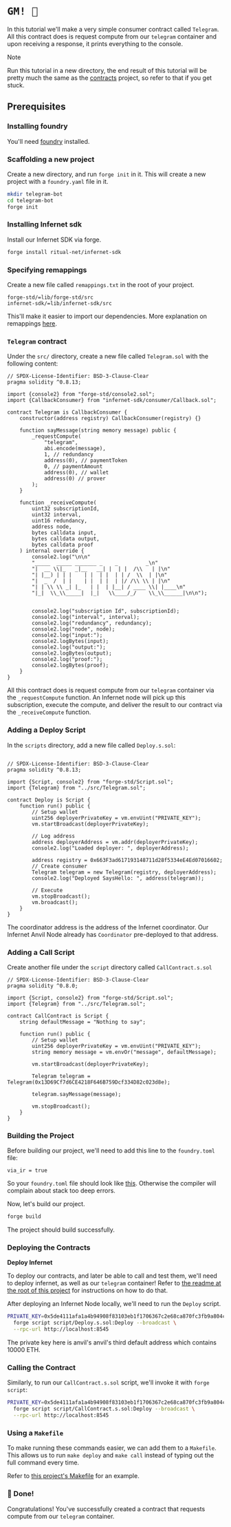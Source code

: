# `GM! 🤠`

In this tutorial we'll make a very simple consumer contract called `Telegram`.
All this contract does is request compute from our `telegram` container and
upon receiving a response, it prints everything to the console.

> [!NOTE]
> Run this tutorial in a new directory, the end result of this tutorial will
> be pretty much the same as the [contracts](.) project, so refer to that if
> you get stuck.

## Prerequisites

### Installing foundry

You'll need [foundry](https://book.getfoundry.sh/getting-started/installation) installed.

### Scaffolding a new project

Create a new directory, and run `forge init` in it. This will create a new
project with a `foundry.yaml` file in it.

```bash
mkdir telegram-bot
cd telegram-bot
forge init
```

### Installing Infernet sdk

Install our Infernet SDK via forge.

```bash
forge install ritual-net/infernet-sdk
```

### Specifying remappings

Create a new file called `remappings.txt` in the root of your project.

```
forge-std/=lib/forge-std/src
infernet-sdk/=lib/infernet-sdk/src
```

This'll make it easier to import our dependencies. More explanation on
remappings [here](https://book.getfoundry.sh/projects/dependencies?highlight=remappings#remapping-dependencies).

### `Telegram` contract

Under the `src/` directory, create a new file called `Telegram.sol` with the following content:

```solidity
// SPDX-License-Identifier: BSD-3-Clause-Clear
pragma solidity ^0.8.13;

import {console2} from "forge-std/console2.sol";
import {CallbackConsumer} from "infernet-sdk/consumer/Callback.sol";

contract Telegram is CallbackConsumer {
    constructor(address registry) CallbackConsumer(registry) {}

    function sayMessage(string memory message) public {
        _requestCompute(
            "telegram",
            abi.encode(message),
            1, // redundancy
            address(0), // paymentToken
            0, // paymentAmount
            address(0), // wallet
            address(0) // prover
        );
    }

    function _receiveCompute(
        uint32 subscriptionId,
        uint32 interval,
        uint16 redundancy,
        address node,
        bytes calldata input,
        bytes calldata output,
        bytes calldata proof
    ) internal override {
        console2.log("\n\n"
        "_____  _____ _______ _    _         _\n"
        "|  __ \\|_   _|__   __| |  | |  /\\   | |\n"
        "| |__) | | |    | |  | |  | | /  \\  | |\n"
        "|  _  /  | |    | |  | |  | |/ /\\ \\ | |\n"
        "| | \\ \\ _| |_   | |  | |__| / ____ \\| |____\n"
        "|_|  \\_\\_____|  |_|   \\____/_/    \\_\\______|\n\n");


        console2.log("subscription Id", subscriptionId);
        console2.log("interval", interval);
        console2.log("redundancy", redundancy);
        console2.log("node", node);
        console2.log("input:");
        console2.logBytes(input);
        console2.log("output:");
        console2.logBytes(output);
        console2.log("proof:");
        console2.logBytes(proof);
    }
}
```

All this contract does is request compute from our `telegram` container via the `_requestCompute` function.
An Infernet node will pick up this subscription, execute the compute, and deliver the result to our contract via
the `_receiveCompute` function.

### Adding a Deploy Script

In the `scripts` directory, add a new file called `Deploy.s.sol`:

```solidity

// SPDX-License-Identifier: BSD-3-Clause-Clear
pragma solidity ^0.8.13;

import {Script, console2} from "forge-std/Script.sol";
import {Telegram} from "../src/Telegram.sol";

contract Deploy is Script {
    function run() public {
        // Setup wallet
        uint256 deployerPrivateKey = vm.envUint("PRIVATE_KEY");
        vm.startBroadcast(deployerPrivateKey);

        // Log address
        address deployerAddress = vm.addr(deployerPrivateKey);
        console2.log("Loaded deployer: ", deployerAddress);

        address registry = 0x663F3ad617193148711d28f5334eE4Ed07016602;
        // Create consumer
        Telegram telegram = new Telegram(registry, deployerAddress);
        console2.log("Deployed SaysHello: ", address(telegram));

        // Execute
        vm.stopBroadcast();
        vm.broadcast();
    }
}

```

The coordinator address is the address of the Infernet coordinator. Our
Infernet Anvil Node already has `Coordinator` pre-deployed to that address.

### Adding a Call Script

Create another file under the `script` directory called `CallContract.s.sol`

```solidity
// SPDX-License-Identifier: BSD-3-Clause-Clear
pragma solidity ^0.8.0;

import {Script, console2} from "forge-std/Script.sol";
import {Telegram} from "../src/Telegram.sol";

contract CallContract is Script {
    string defaultMessage = "Nothing to say";

    function run() public {
        // Setup wallet
        uint256 deployerPrivateKey = vm.envUint("PRIVATE_KEY");
        string memory message = vm.envOr("message", defaultMessage);

        vm.startBroadcast(deployerPrivateKey);

        Telegram telegram = Telegram(0x13D69Cf7d6CE4218F646B759Dcf334D82c023d8e);

        telegram.sayMessage(message);

        vm.stopBroadcast();
    }
}
```

### Building the Project

Before building our project, we'll need to add this line to the `foundry.toml` file:

```
via_ir = true
```

So your `foundry.toml` file should look like [this](./foundry.toml). Otherwise the compiler will complain
about stack too deep errors.

Now, let's build our project.

```bash
forge build
```

The project should build successfully.

### Deploying the Contracts

**Deploy Infernet**

To deploy our contracts, and later be able to call and test them, we'll need to deploy infernet, as well as
our `telegram` container! Refer to [the readme at the root of this project](../../README.md) for instructions on how
to do that.

After deploying an Infernet Node locally, we'll need to run the `Deploy` script.

```bash
PRIVATE_KEY=0x5de4111afa1a4b94908f83103eb1f1706367c2e68ca870fc3fb9a804cdab365a \
  forge script script/Deploy.s.sol:Deploy --broadcast \
  --rpc-url http://localhost:8545
```

The private key here is anvil's anvil's third default address which contains 10000 ETH.

### Calling the Contract

Similarly, to run our `CallContract.s.sol` script, we'll invoke it with `forge script`:

```bash
PRIVATE_KEY=0x5de4111afa1a4b94908f83103eb1f1706367c2e68ca870fc3fb9a804cdab365a \
  forge script script/CallContract.s.sol:Deploy --broadcast \
  --rpc-url http://localhost:8545
```

### Using a `Makefile`

To make running these commands easier, we can add them to a `Makefile`. This allows
us to run `make deploy` and `make call` instead of typing out the full command every time.

Refer to [this project's Makefile](./Makefile) for an example.

### 🎉 Done!

Congratulations! You've successfully created a contract that requests compute from
our `telegram` container.
